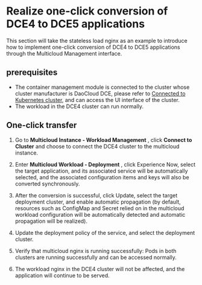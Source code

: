 # Realize one-click conversion of DCE4 to DCE5 applications

This section will take the stateless load nginx as an example to introduce how to implement one-click conversion of DCE4 to DCE5 applications through the Multicloud Management interface.

## prerequisites

- The container management module is connected to the cluster whose cluster manufacturer is DaoCloud DCE, please refer to [Connected to Kubernetes cluster](../cluster.md), and can access the UI interface of the cluster.
- The workload in the DCE4 cluster can run normally.

## One-click transfer

1. Go to __Multicloud Instance - Workload Management__ , click __Connect to Cluster__ and choose to connect the DCE4 cluster to the multicloud instance.

    <!--screenshot-->

2. Enter __Multicloud Workload - Deployment__ , click Experience Now, select the target application, and its associated service will be automatically selected, and the associated configuration items and keys will also be converted synchronously.

    <!--screenshot-->

    <!--screenshot-->

3. After the conversion is successful, click Update, select the target deployment cluster, and enable automatic propagation (by default, resources such as ConfigMap and Secret relied on in the multicloud workload configuration will be automatically detected and automatic propagation will be realized).

    <!--screenshot-->

4. Update the deployment policy of the service, and select the deployment cluster.

    <!--screenshot-->

5. Verify that multicloud nginx is running successfully: Pods in both clusters are running successfully and can be accessed normally.

    <!--screenshot-->

6. The workload nginx in the DCE4 cluster will not be affected, and the application will continue to be served.

    <!--screenshot-->